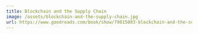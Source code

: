 ```yaml
---
title: Blockchain and the Supply Chain
image: /assets/blockchain-and-the-supply-chain.jpg
url: https://www.goodreads.com/book/show/79815083-blockchain-and-the-supply-chain
---
```

